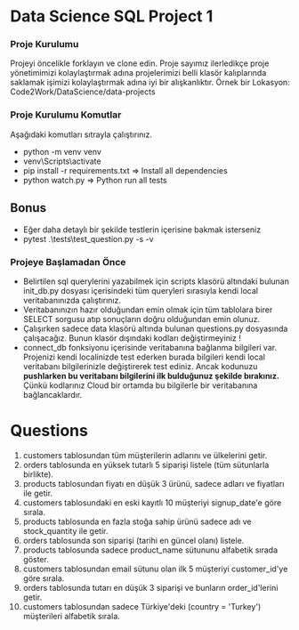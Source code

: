 # Data Science SQL Project 1

### Proje Kurulumu
Projeyi öncelikle forklayın ve clone edin.
Proje sayımız ilerledikçe proje yönetimimizi kolaylaştırmak adına projelerimizi belli klasör kalıplarında saklamak işimizi kolaylaştırmak adına iyi bir alışkanlıktır.
Örnek bir Lokasyon: Code2Work/DataScience/data-projects

### Proje Kurulumu Komutlar
Aşağıdaki komutları sıtrayla çalıştırınız.
* python -m venv venv
* venv\Scripts\activate
* pip install -r requirements.txt => Install all dependencies
* python watch.py => Python run all tests

## Bonus
* Eğer daha detaylı bir şekilde testlerin içerisine bakmak isterseniz
* pytest .\tests\test_question.py -s -v 

### Projeye Başlamadan Önce
* Belirtilen sql querylerini yazabilmek için scripts klasörü altındaki bulunan init_db.py dosyası içerisindeki tüm queryleri 
sırasıyla kendi local veritabanınızda çalıştırınız. 
* Veritabanınızın hazır olduğundan emin olmak için tüm tablolara birer SELECT sorgusu atıp sonuçların doğru olduğundan emin olunuz.
* Çalışırken sadece data klasörü altında bulunan questions.py dosyasında çalışacağız. Bunun klasör dışındaki kodları değiştirmeyiniz !
* connect_db fonksiyonu içerisinde veritabanına bağlanma bilgileri var. Projenizi kendi localinizde test ederken burada bilgileri kendi local veritabanı bilgilerinizle değiştirerek test ediniz. Ancak kodunuzu <b>pushlarken bu veritabanı bilgilerini ilk bulduğunuz şekilde bırakınız.</b> Çünkü kodlarınız Cloud bir ortamda bu bilgilerle bir veritabanına bağlancaklardır.

# Questions
1. customers tablosundan tüm müşterilerin adlarını ve ülkelerini getir.
2. orders tablosunda en yüksek tutarlı 5 siparişi listele (tüm sütunlarla birlikte).
3. products tablosundan fiyatı en düşük 3 ürünü, sadece adları ve fiyatları ile getir.
4. customers tablosundaki en eski kayıtlı 10 müşteriyi signup_date'e göre sırala.
5. products tablosunda en fazla stoğa sahip ürünü sadece adı ve stock_quantity ile getir.
6. orders tablosunda son siparişi (tarihi en güncel olanı) listele.
7. products tablosunda sadece product_name sütununu alfabetik sırada göster.
8. customers tablosundan email sütunu olan ilk 5 müşteriyi customer_id'ye göre sırala.
9. orders tablosunda tutarı en düşük 3 siparişi ve bunların order_id'lerini getir.
10. customers tablosundan sadece Türkiye'deki (country = 'Turkey') müşterileri alfabetik sırala.

